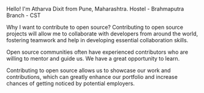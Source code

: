Hello! I'm Atharva Dixit from Pune, Maharashtra.
Hostel - Brahmaputra
Branch - CST

Why I want to contribute to open source?
Contributing to open source projects will allow me to collaborate with developers from around the world, fostering teamwork and help in developing essential collaboration skills.

Open source communities often have experienced contributors who are willing to mentor and guide us. We have a great opportunity to learn.

Contributing to open source allows us to showcase our work and contributions, which can greatly enhance our portfolio and increase chances of getting noticed by potential employers.
